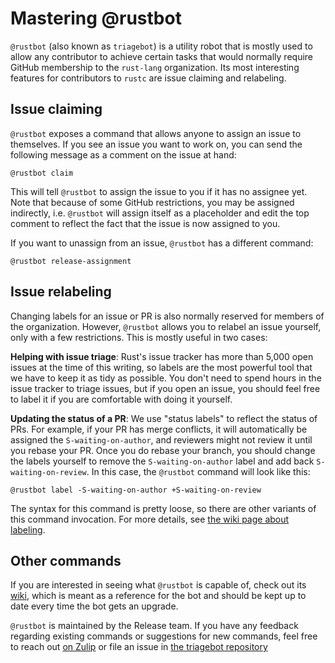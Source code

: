 # Mastering @rustbot

`@rustbot` (also known as `triagebot`) is a utility robot that is mostly used to
allow any contributor to achieve certain tasks that would normally require GitHub
membership to the `rust-lang` organization. Its most interesting features for
contributors to `rustc` are issue claiming and relabeling.

## Issue claiming

`@rustbot` exposes a command that allows anyone to assign an issue to themselves.
If you see an issue you want to work on, you can send the following message as a
comment on the issue at hand:

    @rustbot claim

This will tell `@rustbot` to assign the issue to you if it has no assignee yet.
Note that because of some GitHub restrictions, you may be assigned indirectly,
i.e. `@rustbot` will assign itself as a placeholder and edit the top comment to
reflect the fact that the issue is now assigned to you.

If you want to unassign from an issue, `@rustbot` has a different command:

    @rustbot release-assignment

## Issue relabeling

Changing labels for an issue or PR is also normally reserved for members of the
organization. However, `@rustbot` allows you to relabel an issue yourself, only
with a few restrictions. This is mostly useful in two cases:

**Helping with issue triage**: Rust's issue tracker has more than 5,000 open
issues at the time of this writing, so labels are the most powerful tool that we
have to keep it as tidy as possible. You don't need to spend hours in the issue tracker
to triage issues, but if you open an issue, you should feel free to label it if
you are comfortable with doing it yourself.

**Updating the status of a PR**: We use "status labels" to reflect the status of
PRs. For example, if your PR has merge conflicts, it will automatically be assigned
the `S-waiting-on-author`, and reviewers might not review it until you rebase your
PR. Once you do rebase your branch, you should change the labels yourself to remove
the `S-waiting-on-author` label and add back `S-waiting-on-review`. In this case,
the `@rustbot` command will look like this:

    @rustbot label -S-waiting-on-author +S-waiting-on-review

The syntax for this command is pretty loose, so there are other variants of this
command invocation. For more details, see [the wiki page about labeling][labeling].

[labeling]: https://github.com/rust-lang/triagebot/wiki/Labeling

## Other commands

If you are interested in seeing what `@rustbot` is capable of, check out its [wiki],
which is meant as a reference for the bot and should be kept up to date every time the
bot gets an upgrade.

`@rustbot` is maintained by the Release team. If you have any feedback regarding
existing commands or suggestions for new commands, feel free to reach out
[on Zulip][zulip] or file an issue in [the triagebot repository][repo]

[wiki]: https://github.com/rust-lang/triagebot/wiki
[zulip]: https://rust-lang.zulipchat.com/#narrow/stream/224082-t-release.2Ftriagebot
[repo]: https://github.com/rust-lang/triagebot/

